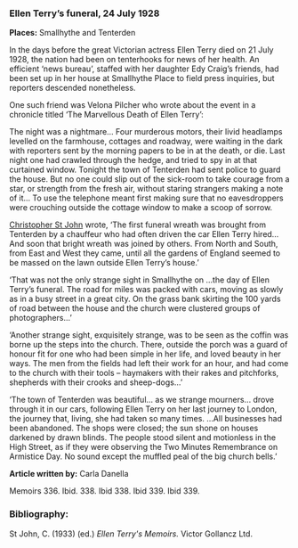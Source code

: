 

### Ellen Terry’s funeral, 24 July 1928

**Places:** Smallhythe and Tenterden

In the days before the great Victorian actress Ellen Terry died on 21 July 1928, the nation had been on tenterhooks for news of her health. An efficient ‘news bureau’, staffed with her daughter Edy Craig’s friends, had been set up in her house at Smallhythe Place to field press inquiries, but reporters descended nonetheless. 

One such friend was Velona Pilcher who wrote about the event in a chronicle titled ‘The Marvellous Death of Ellen Terry’:

The night was a nightmare… Four murderous motors, their livid headlamps levelled on the farmhouse, cottages and roadway, were waiting in the dark with reporters sent by the morning papers to be in at the death, or die. Last night one had crawled through the hedge, and tried to spy in at that curtained window. Tonight the town of Tenterden had sent police to guard the house. But no one could slip out of the sick-room to take courage from a star, or strength from the fresh air, without staring strangers making a note of it… To use the telephone meant first making sure that no eavesdroppers were crouching outside the cottage window to make a scoop of sorrow. 

[Christopher St John](20c/20c-st-john-biography) wrote, ‘The first funeral wreath was brought from Tenterden by a chauffeur who had often driven the car Ellen Terry hired… And soon that bright wreath was joined by others. From North and South, from East and West they came, until all the gardens of England seemed to be massed on the lawn outside Ellen Terry’s house.’ 

‘That was not the only strange sight in Smallhythe on …the day of Ellen Terry’s funeral. The road for miles was packed with cars, moving as slowly as in a busy street in a great city. On the grass bank skirting the 100 yards of road between the house and the church were clustered groups of photographers…’ 

‘Another strange sight, exquisitely strange, was to be seen as the coffin was borne up the steps into the church. There, outside the porch was a guard of honour fit for one who had been simple in her life, and loved beauty in her ways. The men from the fields had left their work for an hour, and had come to the church with their tools – haymakers with their rakes and pitchforks, shepherds with their crooks and sheep-dogs…’ 

‘The town of Tenterden was beautiful… as we strange mourners… drove through it in our cars, following Ellen Terry on her last journey to London, the journey that, living, she had taken so many times. …All businesses had been abandoned. The shops were closed; the sun shone on houses darkened by drawn blinds. The people stood silent and motionless in the High Street, as if they were observing the Two Minutes Remembrance on Armistice Day. No sound except the muffled peal of the big church bells.’ 

**Article written by:** Carla Danella

Memoirs 336.
  Ibid. 338.
Ibid 338.
  Ibid 339.
  Ibid 339.


### Bibliography:

St John, C. (1933) (ed.) _Ellen Terry's Memoirs._ Victor Gollancz Ltd.

